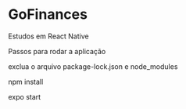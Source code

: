 # GoFinances
Estudos em React Native


Passos para rodar a aplicação

exclua o arquivo package-lock.json e node_modules

npm install

expo start
